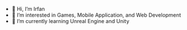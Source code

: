 - 👋 Hi, I’m Irfan
- 👀 I’m interested in Games, Mobile Application, and Web Development
- 🌱 I’m currently learning Unreal Engine and Unity
